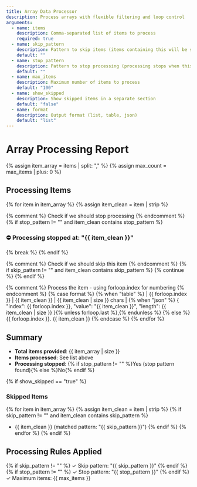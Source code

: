 ```yaml
---
title: Array Data Processor  
description: Process arrays with flexible filtering and loop control
arguments:
  - name: items
    description: Comma-separated list of items to process
    required: true
  - name: skip_pattern
    description: Pattern to skip items (items containing this will be skipped)
    default: ""
  - name: stop_pattern
    description: Pattern to stop processing (processing stops when this is found)
    default: ""
  - name: max_items
    description: Maximum number of items to process
    default: "100"
  - name: show_skipped
    description: Show skipped items in a separate section
    default: "false"
  - name: format
    description: Output format (list, table, json)
    default: "list"
---
```


# Array Processing Report

{% assign item_array = items | split: "," %}
{% assign max_count = max_items | plus: 0 %}

## Processing Items

{% for item in item_array %}
{% assign item_clean = item | strip %}

{% comment %} Check if we should stop processing {% endcomment %}
{% if stop_pattern != "" and item_clean contains stop_pattern %}
### ⛔ Processing stopped at: "{{ item_clean }}"
{% break %}
{% endif %}

{% comment %} Check if we should skip this item {% endcomment %}
{% if skip_pattern != "" and item_clean contains skip_pattern %}
{% continue %}
{% endif %}

{% comment %} Process the item - using forloop.index for numbering {% endcomment %}
{% case format %}
{% when "table" %}
| {{ forloop.index }} | {{ item_clean }} | {{ item_clean | size }} chars |
{% when "json" %}
  {
    "index": {{ forloop.index }},
    "value": "{{ item_clean }}",
    "length": {{ item_clean | size }}
  }{% unless forloop.last %},{% endunless %}
{% else %}
{{ forloop.index }}. {{ item_clean }}
{% endcase %}
{% endfor %}

## Summary

- **Total items provided**: {{ item_array | size }}
- **Items processed**: See list above
- **Processing stopped**: {% if stop_pattern != "" %}Yes (stop pattern found){% else %}No{% endif %}

{% if show_skipped == "true" %}
### Skipped Items
{% for item in item_array %}
{% assign item_clean = item | strip %}
{% if skip_pattern != "" and item_clean contains skip_pattern %}
- {{ item_clean }} (matched pattern: "{{ skip_pattern }}")
{% endif %}
{% endfor %}
{% endif %}

## Processing Rules Applied

{% if skip_pattern != "" %}
✓ Skip pattern: "{{ skip_pattern }}"
{% endif %}
{% if stop_pattern != "" %}
✓ Stop pattern: "{{ stop_pattern }}"
{% endif %}
✓ Maximum items: {{ max_items }}